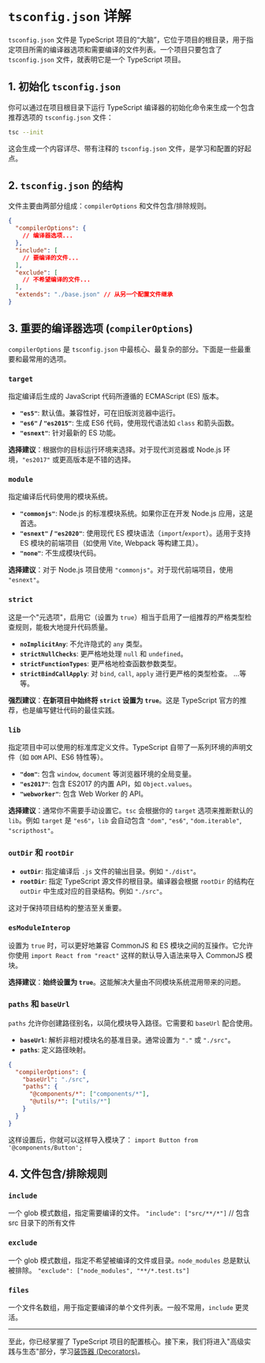 # `tsconfig.json` 详解

`tsconfig.json` 文件是 TypeScript 项目的“大脑”，它位于项目的根目录，用于指定项目所需的编译器选项和需要编译的文件列表。一个项目只要包含了 `tsconfig.json` 文件，就表明它是一个 TypeScript 项目。

## 1. 初始化 `tsconfig.json`

你可以通过在项目根目录下运行 TypeScript 编译器的初始化命令来生成一个包含推荐选项的 `tsconfig.json` 文件：

```bash
tsc --init
```

这会生成一个内容详尽、带有注释的 `tsconfig.json` 文件，是学习和配置的好起点。

## 2. `tsconfig.json` 的结构

文件主要由两部分组成：`compilerOptions` 和文件包含/排除规则。

```json
{
  "compilerOptions": {
    // 编译器选项...
  },
  "include": [
    // 要编译的文件...
  ],
  "exclude": [
    // 不希望编译的文件...
  ],
  "extends": "./base.json" // 从另一个配置文件继承
}
```

## 3. 重要的编译器选项 (`compilerOptions`)

`compilerOptions` 是 `tsconfig.json` 中最核心、最复杂的部分。下面是一些最重要和最常用的选项。

### `target`
指定编译后生成的 JavaScript 代码所遵循的 ECMAScript (ES) 版本。
- **`"es5"`**: 默认值。兼容性好，可在旧版浏览器中运行。
- **`"es6"` / `"es2015"`**: 生成 ES6 代码，使用现代语法如 `class` 和箭头函数。
- **`"esnext"`**: 针对最新的 ES 功能。

**选择建议**：根据你的目标运行环境来选择。对于现代浏览器或 Node.js 环境，`"es2017"` 或更高版本是不错的选择。

### `module`
指定编译后代码使用的模块系统。
- **`"commonjs"`**: Node.js 的标准模块系统。如果你正在开发 Node.js 应用，这是首选。
- **`"esnext"` / `"es2020"`**: 使用现代 ES 模块语法（`import`/`export`）。适用于支持 ES 模块的前端项目（如使用 Vite, Webpack 等构建工具）。
- **`"none"`**: 不生成模块代码。

**选择建议**：对于 Node.js 项目使用 `"commonjs"`。对于现代前端项目，使用 `"esnext"`。

### `strict`
这是一个"元选项"，启用它（设置为 `true`）相当于启用了一组推荐的严格类型检查规则，能极大地提升代码质量。
- **`noImplicitAny`**: 不允许隐式的 `any` 类型。
- **`strictNullChecks`**: 更严格地处理 `null` 和 `undefined`。
- **`strictFunctionTypes`**: 更严格地检查函数参数类型。
- **`strictBindCallApply`**: 对 `bind`, `call`, `apply` 进行更严格的类型检查。
...等等。

**强烈建议**：**在新项目中始终将 `strict` 设置为 `true`**。这是 TypeScript 官方的推荐，也是编写健壮代码的最佳实践。

### `lib`
指定项目中可以使用的标准库定义文件。TypeScript 自带了一系列环境的声明文件（如 `DOM` API、ES6 特性等）。
- **`"dom"`**: 包含 `window`, `document` 等浏览器环境的全局变量。
- **`"es2017"`**: 包含 ES2017 的内置 API，如 `Object.values`。
- **`"webworker"`**: 包含 Web Worker 的 API。

**选择建议**：通常你不需要手动设置它。`tsc` 会根据你的 `target` 选项来推断默认的 `lib`。例如 `target` 是 `"es6"`，`lib` 会自动包含 `"dom"`, `"es6"`, `"dom.iterable"`, `"scripthost"`。

### `outDir` 和 `rootDir`
- **`outDir`**: 指定编译后 `.js` 文件的输出目录。例如 `"./dist"`。
- **`rootDir`**: 指定 TypeScript 源文件的根目录。编译器会根据 `rootDir` 的结构在 `outDir` 中生成对应的目录结构。例如 `"./src"`。

这对于保持项目结构的整洁至关重要。

### `esModuleInterop`
设置为 `true` 时，可以更好地兼容 CommonJS 和 ES 模块之间的互操作。它允许你使用 `import React from "react"` 这样的默认导入语法来导入 CommonJS 模块。

**选择建议**：**始终设置为 `true`**。这能解决大量由不同模块系统混用带来的问题。

### `paths` 和 `baseUrl`
`paths` 允许你创建路径别名，以简化模块导入路径。它需要和 `baseUrl` 配合使用。
- **`baseUrl`**: 解析非相对模块名的基准目录。通常设置为 `"."` 或 `"./src"`。
- **`paths`**: 定义路径映射。

```json
{
  "compilerOptions": {
    "baseUrl": "./src",
    "paths": {
      "@components/*": ["components/*"],
      "@utils/*": ["utils/*"]
    }
  }
}
```
这样设置后，你就可以这样导入模块了：
`import Button from '@components/Button';`

## 4. 文件包含/排除规则

### `include`
一个 glob 模式数组，指定需要编译的文件。
`"include": ["src/**/*"]` // 包含 src 目录下的所有文件

### `exclude`
一个 glob 模式数组，指定不希望被编译的文件或目录。`node_modules` 总是默认被排除。
`"exclude": ["node_modules", "**/*.test.ts"]`

### `files`
一个文件名数组，用于指定要编译的单个文件列表。一般不常用，`include` 更灵活。

---

至此，你已经掌握了 TypeScript 项目的配置核心。接下来，我们将进入"高级实践与生态"部分，学习[装饰器 (Decorators)](decorators.md)。 